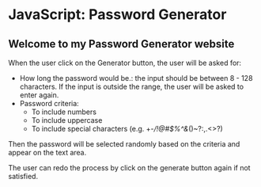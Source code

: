 # JavaScript: Password Generator
## Welcome to my Password Generator website

When the user click on the Generator button, the user will be asked for:
- How long the password would be.: the input should be between 8 - 128 characters. If the input is outside the range, the user will be asked to enter again.
- Password criteria:
  - To include numbers
  - To include uppercase
  - To include special characters (e.g. +-*/!@#$%^&*()~?:,.<>?)

Then the password will be selected randomly based on the criteria and appear on the text area.

The user can redo the process by click on the generate button again if not satisfied.
